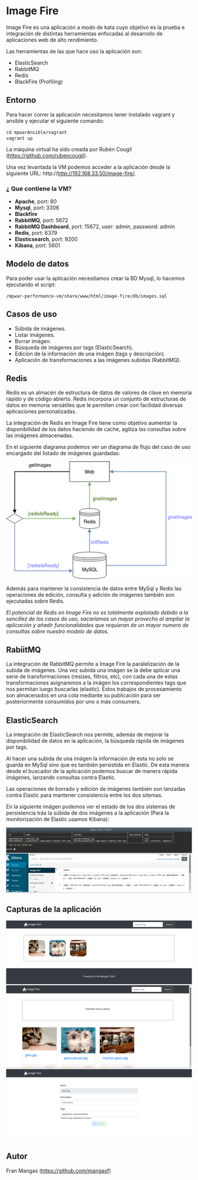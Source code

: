 # Image Fire

Image Fire es una aplicación a modo de kata cuyo objetivo es la prueba e integración de distintas herramientas enfocadas al desarrollo de aplicaciones web de alto rendimiento.

Las herramientas de las que hace uso la aplicación son:

- ElasticSearch
- RabbitMQ
- Redis
- BlackFire (Profiling)

## Entorno

Para hacer correr la aplicación necesitamos tener instalado vagrant y ansible y ejecutar el siguiente comando:

```
cd mpwarAnsible/vagrant
vagrant up 
```
La máquina virtual ha sido creada por Rubén Cougil (https://github.com/rubencougil).

Una vez levantada la VM podemos acceder a la aplicación desde la siguiente URL: http://http://192.168.33.50/image-fire/.

### ¿ Que contiene la VM?

- **Apache**, port: 80
- **Mysql**, port: 3306
- **Blackfire**
- **RabbitMQ**, port: 5672
- **RabbitMQ Dashboard**, port: 15672, user: admin, password: admin
- **Redis**, port: 6379
- **Elasticsearch**, port: 9200
- **Kibana**, port: 5601

## Modelo de datos

Para poder usar la aplicación necesitamos crear la BD Mysql, lo hacemos ejecutando el script:

```
/mpwar-performance-vm/share/www/html/image-fire/db/images.sql
```

## Casos de uso

- Súbida de imágenes.
- Listar imágenes.
- Borrar imágen.
- Búsqueda de imágenes por tags (ElasticSearch).
- Edición de la información de una imágen (tags y descripción).
- Aplicación de transformaciones a las imágenes subidas (RabbitMQ).

## Redis

Redis es un almacén de estructura de datos de valores de clave en memoria rápido y de código abierto. Redis incorpora un conjunto de estructuras de datos en memoria versátiles que le permiten crear con facilidad diversas aplicaciones personalizadas.

La integración de Redis en Image Fire tiene como objetivo aumentar la disponibilidad de los datos haciendo de cache, agiliza las consultas sobre las imágenes almacenadas.

En el siguiente diagrama podemos ver un diagrama de flujo del caso de uso encargado del listado de imágenes guardadas:

![alt text](https://github.com/mangasf/image-fire/blob/master/report/redis-diagram.png)

Además para mantener la consistencia de datos entre MySql y Redis las operaciones de edición, consulta y adición de imágenes también son ejecutadas sobre Redis.

*El potencial de Redis en Image Fire no es totalmente explotado debido a la sencillez de los casos de uso, sacaríamos un mayor provecho al ampliar la aplicación y añadir funcionalidades que requieran de un mayor numero de consultas sobre nuestro modelo de datos.*

## RabiitMQ

La integración de RabbitMQ permite a Image Fire la paralelización de la subida de imágenes. Una vez subida una imágen se la debe aplicar una serie de transformaciones (resizes, filtros, etc), con cada una de estas transformaciones asignaremos a la imágen los correspondientes tags que nos permitan luego buscarlas (elastic). Estos trabajos de procesamiento son almacenados en una cola mediante su publicación para ser posteriormente consumidos por uno o más consumers.

## ElasticSearch

La integración de ElasticSearch nos permite, además de mejorar la disponibilidad de datos en la aplicación, la búsqueda rápida de imágenes por tags.

Al hacer una subida de una imágen la información de esta no solo se guarda en MySql sino que es también persistida en Elastic. De esta manera desde el buscador de la aplicación podemos buscar de manera rápida imágenes, lanzando consultas contra Elastic.

Las operaciones de borrado y edición de imágenes también son lanzadas contra Elastic para mantener consistencia entre los dos sitemas.

En la siguiente imágen podemos ver el estado de los dos sistemas de persistencia trás la súbida de dos imágenes a la aplicación (Para la monitorización de Elastic usamos Kibana):

![alt text](https://github.com/mangasf/image-fire/blob/master/report/mysql_and_elasic_status.png)

## Capturas de la aplicación

![alt text](https://github.com/mangasf/image-fire/blob/master/report/screen_1.png)
![alt text](https://github.com/mangasf/image-fire/blob/master/report/screen_2.png)
![alt text](https://github.com/mangasf/image-fire/blob/master/report/screen_3.png)

## Autor

Fran Mangas (https://github.com/mangasf)
